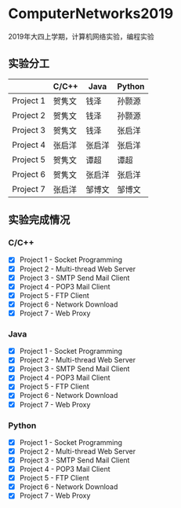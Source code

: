 # ComputerNetworks2019

2019年大四上学期，计算机网络实验，编程实验

## 实验分工

|           | C/C++ | Java   | Python |
| --------- | ----- | ------ | ------ |
| Project 1 | 贺隽文 | 钱泽   | 孙颢源 |
| Project 2 | 贺隽文 | 钱泽   | 孙颢源 |
| Project 3 | 贺隽文 | 钱泽   | 张启洋 |
| Project 4 | 张启洋 | 张启洋 | 张启洋 |
| Project 5 | 贺隽文 | 谭超   | 谭超   |
| Project 6 | 贺隽文 | 张启洋 | 张启洋 |
| Project 7 | 张启洋 | 邹博文 | 邹博文 |



## 实验完成情况

### C/C++

- [x] Project 1 - Socket Programming
- [x] Project 2 - Multi-thread Web Server
- [x] Project 3 - SMTP Send Mail Client
- [x] Project 4 - POP3 Mail Client
- [x] Project 5 - FTP Client
- [x] Project 6 - Network Download
- [x] Project 7 - Web Proxy

### Java

- [x] Project 1 - Socket Programming
- [x] Project 2 - Multi-thread Web Server
- [x] Project 3 - SMTP Send Mail Client
- [x] Project 4 - POP3 Mail Client
- [x] Project 5 - FTP Client
- [x] Project 6 - Network Download
- [x] Project 7 - Web Proxy

### Python

- [x] Project 1 - Socket Programming
- [x] Project 2 - Multi-thread Web Server
- [x] Project 3 - SMTP Send Mail Client
- [x] Project 4 - POP3 Mail Client
- [x] Project 5 - FTP Client
- [x] Project 6 - Network Download
- [x] Project 7 - Web Proxy
